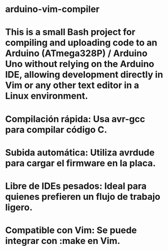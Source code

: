 # arduino-vim-compiler
# This is a small Bash project for compiling and uploading code to an Arduino (ATmega328P) / Arduino Uno without relying on the Arduino IDE, allowing development directly in Vim or any other text editor in a Linux environment.

# Compilación rápida: Usa avr-gcc para compilar código C.
# Subida automática: Utiliza avrdude para cargar el firmware en la placa.
# Libre de IDEs pesados: Ideal para quienes prefieren un flujo de trabajo ligero.
# Compatible con Vim: Se puede integrar con :make en Vim.
